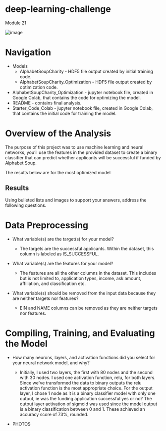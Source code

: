# deep-learning-challenge
Module 21

![image](https://github.com/user-attachments/assets/29c03ca7-fc4e-4f82-9d05-60295118555f)


# Navigation

 - Models
    - AlphabetSoupCharity - HDF5 file output created by initial training code.
    - AlphabetSoupCharity_Optimization - HDF5 file output created by optimization code.
 - AlphabetSoupCharity_Optimization - jupyter notebook file, created in Google Colab, that contains the code for optimizing the model.
 - README - contains final analysis.
 - Starter_Code_Colab - jupyter notebook file, created in Google Colab, that contains the initial code for training the model.

# Overview of the Analysis

The purpose of this project was to use machine learning and neural networks, you’ll use the features in the provided dataset to create a binary classifier that can predict whether applicants will be successful if funded by Alphabet Soup.

The results below are for the most optimized model 

## Results

Using bulleted lists and images to support your answers, address the following questions.

# Data Preprocessing

 - What variable(s) are the target(s) for your model?
   - The targets are the successful applicants. Within the dataset, this column is labeled as IS_SUCCESSFUL.

 - What variable(s) are the features for your model?
   - The features are all the other columns in the dataset. This includes but is not limited to, application types, income, ask amount, affiliation, and classification etc.

 - What variable(s) should be removed from the input data because they are neither targets nor features?
   - EIN and NAME columns can be removed as they are neither targets nor features.
  
# Compiling, Training, and Evaluating the Model

- How many neurons, layers, and activation functions did you select for your neural network model, and why?
   - Initially, I used two layers, the first with 80 nodes and the second with 30 nodes. I used one activation function, relu, for both layers. Since we've transformed the data to binary outputs the relu activation function is the most appropriate choice. For the output layer, I chose 1 node as it is a binary classifier model with only one output, ie was the funding application successful yes or no? The output layer activation of sigmoid was used since the model output is a binary classification between 0 and 1. These achieved an accuracy score of 73%, rounded.
 
- PHOTOS

  
